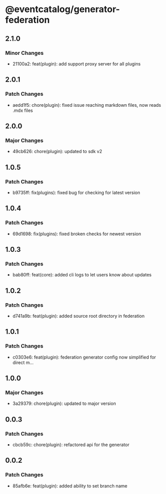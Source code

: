 # @eventcatalog/generator-federation

## 2.1.0

### Minor Changes

- 21100a2: feat(plugin): add support proxy server for all plugins

## 2.0.1

### Patch Changes

- aedd1f5: chore(plugin): fixed issue reaching markdown files, now reads .mdx files

## 2.0.0

### Major Changes

- 49cb626: chore(plugin): updated to sdk v2

## 1.0.5

### Patch Changes

- b9735ff: fix(plugins): fixed bug for checking for latest version

## 1.0.4

### Patch Changes

- 69d1698: fix(plugins): fixed broken checks for newest version

## 1.0.3

### Patch Changes

- bab80ff: feat(core): added cli logs to let users know about updates

## 1.0.2

### Patch Changes

- d741a9b: feat(plugin): added source root directory in federation

## 1.0.1

### Patch Changes

- c0303e6: feat(plugin): federation generator config now simplified for direct m…

## 1.0.0

### Major Changes

- 3a29379: chore(plugin): updated to major version

## 0.0.3

### Patch Changes

- cbcb59c: chore(plugin): refactored api for the generator

## 0.0.2

### Patch Changes

- 85afb6e: feat(plugin): added ability to set branch name
